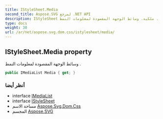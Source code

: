 ```yaml
---
title: IStyleSheet.Media
second_title: Aspose.SVG لمرجع .NET API
description: IStyleSheet ملكية. وسائط الوجهة المقصودة لمعلومات النمط .
type: docs
weight: 30
url: /ar/net/aspose.svg.dom.css/istylesheet/media/
---
```

## IStyleSheet.Media property

وسائط الوجهة المقصودة لمعلومات النمط .

```csharp
public IMediaList Media { get; }
```

### أنظر أيضا

* interface [IMediaList](../../imedialist/)
* interface [IStyleSheet](../)
* مساحة الاسم [Aspose.Svg.Dom.Css](../../istylesheet/)
* المجسم [Aspose.SVG](../../../)


